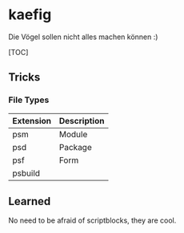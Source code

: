 # kaefig
 Die Vögel sollen nicht alles machen können :)

[TOC]

## Tricks
### File Types
| Extension | Description |
|-----------|-------------|
| psm       | Module      |
| psd       | Package     |
| psf       | Form        |
| psbuild   | 

## Learned
No need to be afraid of scriptblocks, they are cool.

